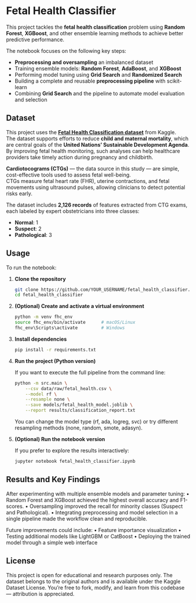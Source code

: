 # Fetal Health Classifier

This project tackles the **fetal health classification** problem using **Random Forest**, **XGBoost**, and other ensemble learning methods to achieve better predictive performance.

The notebook focuses on the following key steps:

- **Preprocessing and oversampling** an imbalanced dataset  
- Training ensemble models: **Random Forest**, **AdaBoost**, and **XGBoost**  
- Performing model tuning using **Grid Search** and **Randomized Search**  
- Building a complete and reusable **preprocessing pipeline** with scikit-learn  
- Combining **Grid Search** and the pipeline to automate model evaluation and selection  

## **Dataset**

This project uses the [**Fetal Health Classification dataset**](https://www.kaggle.com/andrewmvd/fetal-health-classification) from Kaggle.  
The dataset supports efforts to reduce **child and maternal mortality**, which are central goals of the **United Nations’ Sustainable Development Agenda**.  
By improving fetal health monitoring, such analyses can help healthcare providers take timely action during pregnancy and childbirth.

**Cardiotocograms (CTGs)** — the data source in this study — are simple, cost-effective tools used to assess fetal well-being.  
CTGs measure fetal heart rate (FHR), uterine contractions, and fetal movements using ultrasound pulses, allowing clinicians to detect potential risks early.

The dataset includes **2,126 records** of features extracted from CTG exams, each labeled by expert obstetricians into three classes:

- **Normal**: 1  
- **Suspect**: 2  
- **Pathological**: 3  

## **Usage**

To run the notebook:

1. **Clone the repository**
   ```bash
   git clone https://github.com/YOUR_USERNAME/fetal_health_classifier.git
   cd fetal_health_classifier

2. **(Optional) Create and activate a virtual environment**
    ```bash
    python -m venv fhc_env
    source fhc_env/bin/activate      # macOS/Linux  
    fhc_env\Scripts\activate         # Windows  

3. **Install dependencies**
    ```bash
    pip install -r requirements.txt

4. **Run the project (Python version)**

	If you want to execute the full pipeline from the command line:
    ```bash
    python -m src.main \
  		--csv data/raw/fetal_health.csv \
  		--model rf \
  		--resample none \
  		--save models/fetal_health_model.joblib \
  		--report results/classification_report.txt
    ```
	You can change the model type (rf, ada, logreg, svc) or try different resampling methods (none, random, smote, adasyn).

5. **(Optional) Run the notebook version**

	If you prefer to explore the results interactively:
    ```bash
    jupyter notebook fetal_health_classifier.ipynb

## **Results and Key Findings**

After experimenting with multiple ensemble models and parameter tuning:
	•	Random Forest and XGBoost achieved the highest overall accuracy and F1-scores.
	•	Oversampling improved the recall for minority classes (Suspect and Pathological).
	•	Integrating preprocessing and model selection in a single pipeline made the workflow clean and reproducible.

Future improvements could include:
	•	Feature importance visualization
	•	Testing additional models like LightGBM or CatBoost
	•	Deploying the trained model through a simple web interface

## **License**

This project is open for educational and research purposes only.
The dataset belongs to the original authors and is available under the Kaggle Dataset License.
You’re free to fork, modify, and learn from this codebase — attribution is appreciated.

